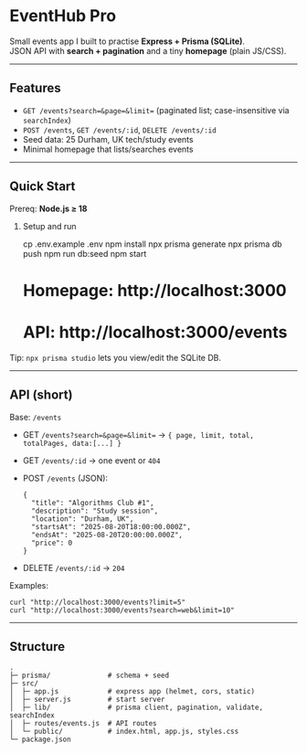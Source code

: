 # EventHub Pro

Small events app I built to practise **Express + Prisma (SQLite)**.  
JSON API with **search + pagination** and a tiny **homepage** (plain JS/CSS).

---

## Features
- `GET /events?search=&page=&limit=` (paginated list; case-insensitive via `searchIndex`)
- `POST /events`, `GET /events/:id`, `DELETE /events/:id`
- Seed data: 25 Durham, UK tech/study events
- Minimal homepage that lists/searches events

---

## Quick Start

Prereq: **Node.js ≥ 18**

1) Setup and run

    cp .env.example .env
    npm install
    npx prisma generate
    npx prisma db push
    npm run db:seed
    npm start
    # Homepage: http://localhost:3000
    # API:      http://localhost:3000/events

Tip: `npx prisma studio` lets you view/edit the SQLite DB.

---

## API (short)

Base: `/events`

- GET `/events?search=&page=&limit=` → `{ page, limit, total, totalPages, data:[...] }`
- GET `/events/:id` → one event or `404`
- POST `/events` (JSON):

      {
        "title": "Algorithms Club #1",
        "description": "Study session",
        "location": "Durham, UK",
        "startsAt": "2025-08-20T18:00:00.000Z",
        "endsAt": "2025-08-20T20:00:00.000Z",
        "price": 0
      }

- DELETE `/events/:id` → `204`

Examples:

    curl "http://localhost:3000/events?limit=5"
    curl "http://localhost:3000/events?search=web&limit=10"

---

## Structure

    .
    ├─ prisma/              # schema + seed
    ├─ src/
    │  ├─ app.js            # express app (helmet, cors, static)
    │  ├─ server.js         # start server
    │  ├─ lib/              # prisma client, pagination, validate, searchIndex
    │  ├─ routes/events.js  # API routes
    │  └─ public/           # index.html, app.js, styles.css
    └─ package.json
